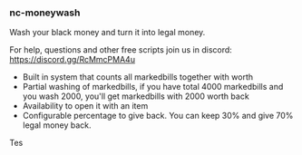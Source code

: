 ### nc-moneywash

Wash your black money and turn it into legal money.

For help, questions and other free scripts join us in discord: https://discord.gg/RcMmcPMA4u

- Built in system that counts all markedbills together with worth
- Partial washing of markedbills, if you have total 4000 markedbills and you wash 2000, you'll get markedbills with 2000 worth back
- Availability to open it with an item
- Configurable percentage to give back. You can keep 30% and give 70% legal money back.

Tes
